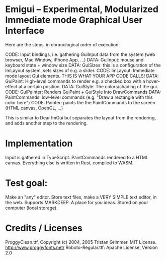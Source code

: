 # Emigui – Experimental, Modularized Immediate mode Graphical User Interface

Here are the steps, in chronological order of execution:

CODE: Input bindings, i.e. gathering GuiInput data from the system (web browser, Mac Window, iPhone App, ...)
DATA: GuiInput: mouse and keyboard state + window size
DATA: GuiSizes: this is a configuration of the ImLayout system, sets sizes of e.g. a slider.
CODE: ImLayout: Immediate mode layout Gui elements. THIS IS WHAT YOUR APP CODE CALLS!
DATA: GuiPaint: High-level commands to render e.g. a checked box with a hover-effect at a certain position.
DATA: GuiStyle: The colors/shading of the gui.
CODE: GuiPainter: Renders GuiPaint + GuiStyle into DrawCommands
DATA: PaintCommands: low-level commands (e.g. "Draw a rectangle with this color here")
CODE: Painter: paints the the PaintCommands to the screen (HTML canvas, OpenGL, ...)

This is similar to Dear ImGui but separates the layout from the rendering, and adds another step to the rendering.

# Implementation

Input is gathered in TypeScript.
PaintCommands rendered to a HTML canvas.
Everything else is written in Rust, compiled to WASM.

# Test goal:

Make an "any" editor. Store text files, make a VERY SIMPLE text editor, in the web.
Supports MARKDEEP. A place for you ideas. Stored on your computer (local storage).

# Credits / Licenses

ProggyClean.ttf, Copyright (c) 2004, 2005 Tristan Grimmer. MIT License. http://www.proggyfonts.net/
Roboto-Regular.ttf: Apache License, Version 2.0
